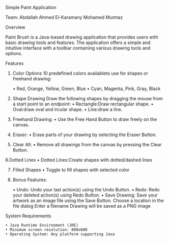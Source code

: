 Simple Paint Application

Team:	Abdallah Ahmed El-Karamany 
		Mohamed Mumtaz	



Overview

Paint Brush is a Java-based drawing application that provides users with basic drawing tools and features. 
The application offers a simple and intuitive interface with a toolbar containing various drawing tools and options.

Features

1. Color Options
	10 predefined colors availableto use for shapes or freehand drawing:

	• Red, Orange, Yellow, Green, Blue
	• Cyan, Magenta, Pink, Gray, Black	

2. Shape Drawing
Draw the following shapes by dragging the mouse from a start point to an endpoint:
	• Rectangle:Draw rectangular shape.
	• Oval:draw oval and ircular shape.
	• Line:draw a line. 

3. Freehand Drawing:
	• Use the Free Hand Button to draw freely on the canvas.

4. Eraser:
	• Erase parts of your drawing by selecting the Eraser Button.

5. Clear All: 
	• Remove all drawings from the canvas by pressing the Clear Button.

6.Dotted Lines
	• Dotted Lines:Create shapes with dotted/dashed lines

7. Filled Shapes
	• Toggle to fill shapes with selected color

8. Bonus Features:

	• Undo: Undo your last action(s) using the Undo Button.
	• Redo: Redo your deleted action(s) using Redo Button.
	• Save Drawing: Save your artwork as an image file using the Save Button.
		Choose a location in the file dialog
		Enter a filename
		Drawing will be saved as a PNG image
	
System Requirements

	• Java Runtime Environment (JRE)
	• Minimum screen resolution: 800x600
	• Operating System: Any platform supporting Java
